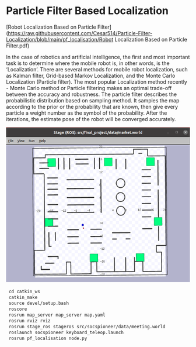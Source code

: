 # Particle Filter Based Localization

[Robot Localization Based on Particle Filter](https://raw.githubusercontent.com/Cesar514/Particle-Filter-Localization/blob/main/pf_localisation/Robot Localization Based on Particle Filter.pdf)
 
In the case of robotics and artificial intelligence, the first and most important task is to determine where the mobile robot is, in other words, is the ‘Localization’. There are several methods for mobile robot localization, such as Kalman filter, Grid-based Markov Localization, and the Monte Carlo Localization (Particle filter). The most popular Localization method recently - Monte Carlo method or Particle filtering makes an optimal trade-off between the accuracy and robustness. The particle filter describes the probabilistic distribution based on sampling method. It samples the map according to the prior or the probability that are known, then give every particle a weight number as the symbol of the probability. After the iterations, the estimate pose of the robot will be converged accurately.

![Particle Filter](https://raw.githubusercontent.com/Cesar514/Kalman-Cart-Prediction/main/final_project/map1.png)

```
 cd catkin_ws
 catkin_make
 source devel/setup.bash
 roscore
 rosrun map_server map_server map.yaml
 rosrun rviz rviz
 rosrun stage_ros stageros src/socspioneer/data/meeting.world
 roslaunch socspioneer keyboard_teleop.launch
 rosrun pf_localisation node.py
```

